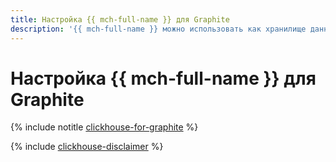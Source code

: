 ```yaml
---
title: Настройка {{ mch-full-name }} для Graphite
description: '{{ mch-full-name }} можно использовать как хранилище данных для Graphite.'
---
```


# Настройка {{ mch-full-name }} для Graphite

{% include notitle [clickhouse-for-graphite](../../_tutorials/dataplatform/clickhouse-for-graphite.md) %}

{% include [clickhouse-disclaimer](../../_includes/clickhouse-disclaimer.md) %}
